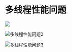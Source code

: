 # 多线程性能问题

![](F:\笔记\java_Study\Multithreading\asstes\多线程性能问题.png)

![多线程性能问题2](F:\笔记\java_Study\Multithreading\asstes\多线程性能问题2.png)

![多线程性能问题3](F:\笔记\java_Study\Multithreading\asstes\多线程性能问题3.png)